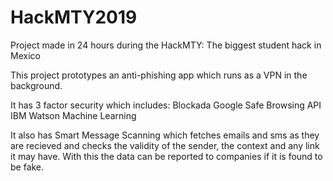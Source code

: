 # HackMTY2019

Project made in 24 hours during the HackMTY: The biggest student hack in Mexico

This project prototypes an anti-phishing app which runs as a VPN in the background.

It has 3 factor security which includes:
Blockada
Google Safe Browsing API
IBM Watson Machine Learning

It also has Smart Message Scanning which fetches emails and sms as they are recieved and checks the validity of the sender, the context and any link it may have. With this the data can be reported to companies if it is found to be fake.



